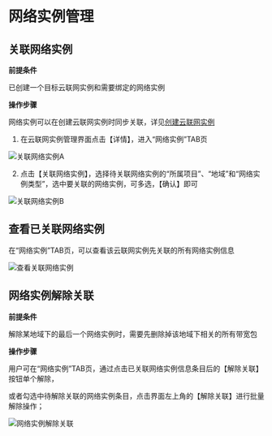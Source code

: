 # 网络实例管理

## 关联网络实例

**前提条件**

已创建一个目标云联网实例和需要绑定的网络实例

**操作步骤**

网络实例可以在创建云联网实例时同步关联，详见[创建云联网实例](guide/instance/ugn_Instance.md)

1. 在云联网实例管理界面点击【详情】，进入“网络实例”TAB页

![关联网络实例A](ugn/images/关联网络实例A.png)

2. 点击【关联网络实例】，选择待关联网络实例的“所属项目”、“地域”和“网络实例类型”，选中要关联的网络实例，可多选，【确认】即可

![关联网络实例B](ugn\images\关联网络实例B.png)

## 查看已关联网络实例

在“网络实例”TAB页，可以查看该云联网实例先关联的所有网络实例信息

![查看关联网络实例](ugn\images\查看关联网络实例.png)



## 网络实例解除关联

**前提条件**

解除某地域下的最后一个网络实例时，需要先删除掉该地域下相关的所有带宽包

**操作步骤**

用户可在“网络实例”TAB页，通过点击已关联网络实例信息条目后的【解除关联】按钮单个解除，

或者勾选中待解除关联的网络实例条目，点击界面左上角的【解除关联】进行批量解除操作；

![网络实例解除关联](ugn\images\网络实例解除关联.png)



